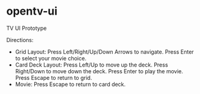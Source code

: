 # opentv-ui
TV UI Prototype

Directions:

* Grid Layout: Press Left/Right/Up/Down Arrows to navigate. Press Enter to select your movie choice.
* Card Deck Layout: Press Left/Up to move up the deck. Press Right/Down to move down the deck. Press Enter to play the movie. Press Escape to return to grid.
* Movie: Press Escape to return to card deck.
